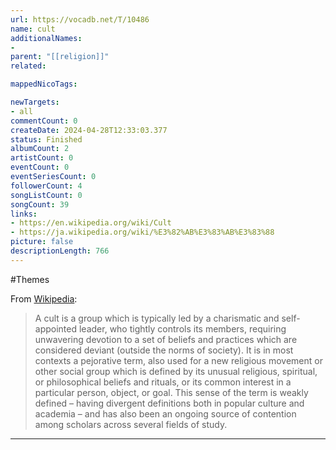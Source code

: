 ```yaml
---
url: https://vocadb.net/T/10486
name: cult
additionalNames: 
- 
parent: "[[religion]]"
related:

mappedNicoTags:

newTargets:
- all
commentCount: 0
createDate: 2024-04-28T12:33:03.377
status: Finished
albumCount: 2
artistCount: 0
eventCount: 0
eventSeriesCount: 0
followerCount: 4
songListCount: 0
songCount: 39
links: 
- https://en.wikipedia.org/wiki/Cult
- https://ja.wikipedia.org/wiki/%E3%82%AB%E3%83%AB%E3%83%88
picture: false
descriptionLength: 766
---
```


#Themes

From [Wikipedia](https://en.wikipedia.org/wiki/Cult):
> A cult is a group which is typically led by a charismatic and self-appointed leader, who tightly controls its members, requiring unwavering devotion to a set of beliefs and practices which are considered deviant (outside the norms of society). It is in most contexts a pejorative term, also used for a new religious movement or other social group which is defined by its unusual religious, spiritual, or philosophical beliefs and rituals, or its common interest in a particular person, object, or goal. This sense of the term is weakly defined – having divergent definitions both in popular culture and academia – and has also been an ongoing source of contention among scholars across several fields of study.

---

